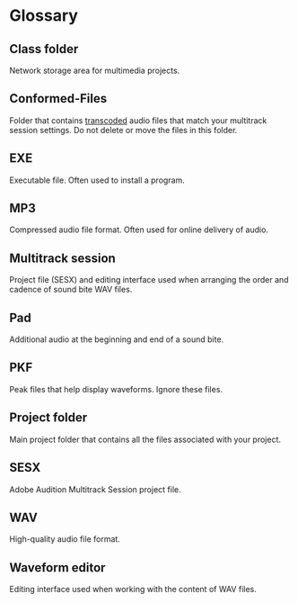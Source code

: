 # Glossary

## Class folder

Network storage area for multimedia projects.

## Conformed-Files

Folder that contains [transcoded](https://en.wikipedia.org/wiki/Transcoding) audio files that match your multitrack session settings. Do not delete or move the files in this folder.

## EXE

Executable file. Often used to install a program.

## MP3

Compressed audio file format. Often used for online delivery of audio.

## Multitrack session

Project file \(SESX\) and editing interface used when arranging the order and cadence of sound bite WAV files.

## Pad

Additional audio at the beginning and end of a sound bite.

## PKF

Peak files that help display waveforms. Ignore these files.

## Project folder

Main project folder that contains all the files associated with your project.

## SESX

Adobe Audition Multitrack Session project file.

## WAV

High-quality audio file format.

## Waveform editor

Editing interface used when working with the content of WAV files.

